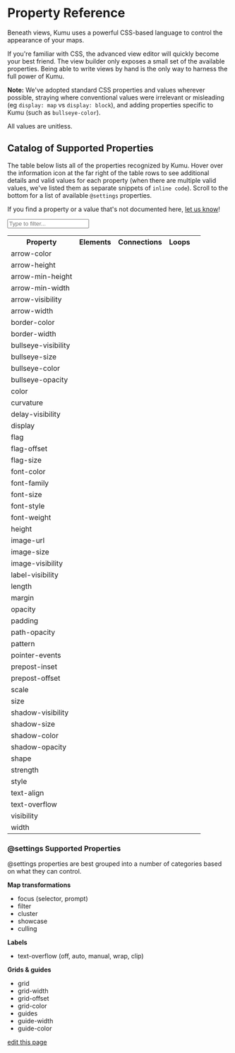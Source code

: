 
# Property Reference
Beneath views, Kumu uses a powerful CSS-based language to control the appearance of your maps.

If you're familiar with CSS, the advanced view editor will quickly
become your best friend.  The view builder only exposes a small set
of the available properties.  Being able to write views by hand is
the only way to harness the full power of Kumu.

**Note:** We've adopted standard CSS properties and values wherever possible, straying where
conventional values were irrelevant or misleading (eg `display: map` vs `display: block`),
and adding properties specific to Kumu (such as `bullseye-color`).

All values are unitless.

## Catalog of Supported Properties

The table below lists all of the properties recognized by Kumu. Hover over the information icon <i class="fa fa-info-circle" data-placement="left" data-html="true" title="I ❤︎ information!"></i> at the far right of the table rows to see additional details and valid values for each property (when there are multiple valid values, we've listed them as separate snippets of `inline code`). Scroll to the bottom for a list of available `@settings` properties.

If you find a property or a value that's not documented here, [let us know](mailto:support@kumu.io)!


<input type="text" id="search-box" class="search-box" onkeyup="searchProperties()" placeholder="Type to filter...">

<table id="search-table" class="property-reference table borderless">
  <tbody><tr>
    <th class="text-left">Property</th>
    <th class="text-center">Elements</th>
    <th class="text-center">Connections</th>
    <th class="text-center">Loops</th>
    <th class="text-center"></th>
  </tr>

  <tr data-property="arrow-color">
    <td>arrow-color</td>
    <td></td>
    <td><i class="fa fa-check"></i></td>
    <td></td>
    <td><i class="fa fa-info-circle" data-placement="left" data-html="true" title="Override the arrow color for a connection.
<br><code>color</code>
"></i></td>
  </tr>

  <tr data-property="arrow-height">
    <td>arrow-height</td>
    <td></td>
    <td><i class="fa fa-check"></i></td>
    <td></td>
    <td><i class="fa fa-info-circle" data-placement="left" data-html="true" title="Used in combination with <code>arrow-min-height</code> to set arrow height.
<br><code>number</code>
"></i></td>
  </tr>

  <tr data-property="arrow-min-height">
    <td>arrow-min-height</td>
    <td></td>
    <td><i class="fa fa-check"></i></td>
    <td></td>
    <td><i class="fa fa-info-circle" data-placement="left" data-html="true" title="Used in combination with <code>arrow-height</code> to set arrow height.
<br><code>number</code>
"></i></td>
  </tr>

  <tr data-property="arrow-min-width">
    <td>arrow-min-width</td>
    <td></td>
    <td><i class="fa fa-check"></i></td>
    <td></td>
    <td><i class="fa fa-info-circle" data-placement="left" data-html="true" title="Used in combination with <code>arrow-width</code> to set arrow width.
<br><code>number</code>
"></i></td>
  </tr>

  <tr data-property="arrow-visibility">
    <td>arrow-visibility</td>
    <td></td>
    <td><i class="fa fa-check"></i></button></td>
    <td></td>
    <td><i class="fa fa-info-circle" data-placement="left" data-html="true" title="Controls arrow visibility for directed connections.
<br><code>visible</code><br><code>hidden</code>
"></i></button></td>
  </tr>

  <tr data-property="arrow-width">
    <td>arrow-width</td>
    <td></td>
    <td><i class="fa fa-check"></i></td>
    <td></td>
    <td><i class="fa fa-info-circle" data-placement="left" data-html="true" title="Used in combination with <code>arrow-min-width</code> to set arrow width.
<br><code>number</code>
"></i></td>
  </tr>

  <tr data-property="border-color">
    <td>border-color</td>
    <td><i class="fa fa-check"></i></td>
    <td></td>
    <td></td>
    <td><i class="fa fa-info-circle" data-placement="left" data-html="true" title="Controls border color for elements.
<br><code>color</code>
"></i></td>
  </tr>

  <tr data-property="border-width">
    <td>border-width</td>
    <td><i class="fa fa-check"></i></td>
    <td></td>
    <td></td>
    <td><i class="fa fa-info-circle" data-placement="left" data-html="true" title="Controls border width for elements.
<br><code>number</code>
"></i></td>
  </tr>

  <tr data-property="bullseye-visibility">
    <td>bullseye-visibility</td>
    <td><i class="fa fa-check"></i></td>
    <td></td>
    <td></td>
    <td><i class="fa fa-info-circle" data-placement="left" data-html="true" title="Controls the bullseye visibility for elements.
<br><code>visible</code><br><code>hidden</code>
"></i></td>
  </tr>

  <tr data-property="bullseye-size">
    <td>bullseye-size</td>
    <td><i class="fa fa-check"></i></td>
    <td></td>
    <td></td>
    <td><i class="fa fa-info-circle" data-placement="left" data-html="true" title="Controls the bullseye size for elements.
<br><code>0..1</code>
"></i></td>
  </tr>

  <tr data-property="bullseye-color">
    <td>bullseye-color</td>
    <td><i class="fa fa-check"></i></td>
    <td></td>
    <td></td>
    <td><i class="fa fa-info-circle" data-placement="left" data-html="true" title="Controls the bullseye color for elements.
<br><code>color</code>
"></i></td>
  </tr>

  <tr data-property="bullseye-opacity">
    <td>bullseye-opacity</td>
    <td><i class="fa fa-check"></i></td>
    <td></td>
    <td></td>
    <td><i class="fa fa-info-circle" data-placement="left" data-html="true" title="Controls the bullseye opacity for elements.
<br><code>0..1</code>
"></i></td>
  </tr>

  <tr data-property="color">
    <td>color</td>
    <td><i class="fa fa-check"></i></td>
    <td><i class="fa fa-check"></i></td>
    <td></td>
    <td><i class="fa fa-info-circle" data-placement="left" data-html="true" title="Controls color of elements and connections
<br><code>color</code><br>
Additional option for connections only:
<br><code>gradient(color1, color2)</code>
"></i></td>
  </tr>

  <tr data-property="curvature">
    <td>curvature</td>
    <td></td>
    <td><i class="fa fa-check"></i></td>
    <td></td>
    <td><i class="fa fa-info-circle" data-placement="left" data-html="true" title="Controls the curvature of connections.
<br><code>0..1</code>
"></i></td>
  </tr>

  <tr data-property="delay-visibility">
    <td>delay-visibility</td>
    <td></td>
    <td><i class="fa fa-check"></i></td>
    <td></td>
    <td><i class="fa fa-info-circle" data-placement="left" data-html="true" title="Controls delay visibility for delayed connections.
<br><code>visible</code><br><code>hidden</code>
"></i></td>
  </tr>

  <tr data-property="display">
    <td>display</td>
    <td><i class="fa fa-check"></i></td>
    <td><i class="fa fa-check"></i></td>
    <td><i class="fa fa-check"></i></td>
    <td><i class="fa fa-info-circle" data-placement="left" data-html="true" title="Controls general inclusion.
Hidden objects will be fully removed from the map (see visibility).
<br><code>map</code><br><code>none</code>
"></i></td>
  </tr>

  <tr data-property="flag">
    <td>flag</td>
    <td><i class="fa fa-check"></i></td>
    <td></i></td>
    <td></i></td>
    <td><i class="fa fa-info-circle" data-placement="left" data-html="true" title="Defines field and color scale for flags.
<br><code>'Field' with colorPalette</code>
"></i></td>
  </tr>

  <tr data-property="flag-offset">
    <td>flag-offset</td>
    <td><i class="fa fa-check"></i></td>
    <td></i></td>
    <td></i></td>
    <td><i class="fa fa-info-circle" data-placement="left" data-html="true" title="Controls space between flags and their elements.
<br><code>number</code>
"></i></td>
  </tr>

  <tr data-property="flag-size">
    <td>flag-size</td>
    <td><i class="fa fa-check"></i></td>
    <td></i></td>
    <td></i></td>
    <td><i class="fa fa-info-circle" data-placement="left" data-html="true" title="Controls thickness of flags.
<br><code>number</code>
"></i></td>
  </tr>

  <tr data-property="font-color">
    <td>font-color</td>
    <td><i class="fa fa-check"></i></td>
    <td><i class="fa fa-check"></i></td>
    <td><i class="fa fa-check"></i></td>
    <td><i class="fa fa-info-circle" data-placement="left" data-html="true" title="Controls general label font color.
<br><code>color</code>
"></i></td>
  </tr>

  <tr data-property="font-family">
    <td>font-family</td>
    <td><i class="fa fa-check"></i></td>
    <td><i class="fa fa-check"></i></td>
    <td><i class="fa fa-check"></i></td>
    <td><i class="fa fa-info-circle" data-placement="left" data-html="true" title="Controls general label font family.
<br><code>family-name</code><br><code>generic-family</code>
"></i></td>
  </tr>

  <tr data-property="font-size">
    <td>font-size</td>
    <td><i class="fa fa-check"></i></td>
    <td><i class="fa fa-check"></i></td>
    <td><i class="fa fa-check"></i></td>
    <td><i class="fa fa-info-circle" data-placement="left" data-html="true" title="Controls general label font size.
<br><code>number</code>
"></i></td>
  </tr>

  <tr data-property="font-style">
    <td>font-style</td>
    <td><i class="fa fa-check"></i></td>
    <td><i class="fa fa-check"></i></td>
    <td><i class="fa fa-check"></i></td>
    <td><i class="fa fa-info-circle" data-placement="left" data-html="true" title="Controls general label style.
<br><code>normal</code><br><code>italic</code>
"></i></td>
  </tr>

  <tr data-property="font-weight">
    <td>font-weight</td>
    <td><i class="fa fa-check"></i></td>
    <td><i class="fa fa-check"></i></td>
    <td><i class="fa fa-check"></i></td>
    <td><i class="fa fa-info-circle" data-placement="left" data-html="true" title="Controls general label font weight.
<br><code>normal</code><br><code>bold</code>
"></i></td>
  </tr>

  <tr data-property="height">
    <td>height</td>
    <td><i class="fa fa-check"></i></td>
    <td></td>
    <td></td>
    <td><i class="fa fa-info-circle" data-placement="left" data-html="true" title="Controls height of elements that are squares and/or rectangles
<br><code>auto</code><br><code>number</code>
"></i></td>
  </tr>

  <tr data-property="image-url">
    <td>image-url</td>
    <td><i class="fa fa-check"></i></td>
    <td></td>
    <td></td>
    <td><i class="fa fa-info-circle" data-placement="left" data-html="true" title="Controls source of element image
<br><code>url(http://...)</code>
"></i></td>
  </tr>

  <tr data-property="image-size">
    <td>image-size</td>
    <td><i class="fa fa-check"></i></td>
    <td></td>
    <td></td>
    <td><i class="fa fa-info-circle" data-placement="left" data-html="true" title="Controls element image size
<br><code>cover</code><br><code>contain</code>
"></i></td>
  </tr>

  <tr data-property="image-visibility">
    <td>image-visibility</td>
    <td><i class="fa fa-check"></i></td>
    <td></td>
    <td></td>
    <td><i class="fa fa-info-circle" data-placement="left" data-html="true" title="Controls element image visibility
<br><code>visible</code><br><code>hidden</code>
"></i></td>
  </tr>

  <tr data-property="label-visibility">
    <td>label-visibility</td>
    <td><i class="fa fa-check"></i></td>
    <td><i class="fa fa-check"></i></td>
    <td><i class="fa fa-check"></i></td>
    <td><i class="fa fa-info-circle" data-placement="left" data-html="true" title="Controls label visibility for all types.
<br><code>visible</code><br><code>hidden</code>
"></i></td>
  </tr>

  <tr data-property="length">
    <td>length</td>
    <td></td>
    <td><i class="fa fa-check"></i></td>
    <td></td>
    <td><i class="fa fa-info-circle" data-placement="left" data-html="true" title="Controls connection resting length
<br><code>number</code>
"></i></td>
  </tr>

  <tr data-property="margin">
    <td>margin</td>
    <td><i class="fa fa-check"></i></td>
    <td></td>
    <td></td>
    <td><i class="fa fa-info-circle" data-placement="left" data-html="true" title="Controls amount of space between the border of an element
and its connections.
<br><code>number</code><br><code>none</code>
"></i></td>
  </tr>

  <tr data-property="opacity">
    <td>opacity</td>
    <td><i class="fa fa-check"></i></td>
    <td><i class="fa fa-check"></i></td>
    <td></td>
    <td><i class="fa fa-info-circle" data-placement="left" data-html="true" title="Controls general element and connection opacity.
<br><code>0..1</code>
"></i></td>
  </tr>

  <tr data-property="padding">
    <td>padding</td>
    <td><i class="fa fa-check"></i></td>
    <td></td>
    <td></td>
    <td><i class="fa fa-info-circle" data-placement="left" data-html="true" title="Controls amount of space between the border of an element
and its core (image / bullseye).
<br><code>number</code>
"></i></td>
  </tr>

  <tr data-property="path-opacity">
    <td>path-opacity</td>
    <td></td>
    <td><i class="fa fa-check"></i></td>
    <td></td>
    <td><i class="fa fa-info-circle" data-placement="left" data-html="true" title="Controls the opacity of connections.
<br><code>0..1</code>
"></i></td>
  </tr>

  <tr data-property="pattern">
    <td>pattern</td>
    <td></td>
    <td><i class="fa fa-check"></i></td>
    <td></td>
    <td><i class="fa fa-info-circle" data-placement="left" data-html="true" title="Controls the pattern of a connection.
<br><code>solid</code><br><code>dashed</code>
"></i></td>
  </tr>

  <tr data-property="pointer-events">
    <td>pointer-events</td>
    <td><i class="fa fa-check"></i></td>
    <td><i class="fa fa-check"></i></td>
    <td><i class="fa fa-check"></i></td>
    <td><i class="fa fa-info-circle" data-placement="left" data-html="true" title="Controls whether or not an item can be clicked.
<br><code>auto</code><br><code>none</code>
"></i></td>
  </tr>

  <tr data-property="prepost-inset">
    <td>prepost-inset</td>
    <td></i></td>
    <td><i class="fa fa-check"></i></td>
    <td></i></td>
    <td><i class="fa fa-info-circle" data-placement="left" data-html="true" title="Controls the inset of pre-labels and post-labels.
<br><code>number</code>
"></i></td>
  </tr>

  <tr data-property="prepost-offset">
    <td>prepost-offset</td>
    <td></i></td>
    <td><i class="fa fa-check"></i></td>
    <td></i></td>
    <td><i class="fa fa-info-circle" data-placement="left" data-html="true" title="Controls the offset of pre-labels and post-labels.
<br><code>number</code>
"></i></td>
  </tr>

  <tr data-property="scale">
    <td>scale</td>
    <td><i class="fa fa-check"></i></td>
    <td><i class="fa fa-check"></i></td>
    <td></td>
    <td><i class="fa fa-info-circle" data-placement="left" data-html="true" title="Controls element and connection scale (multiple of base size).
<br><code>number</code>
"></i></td>
  </tr>

  <tr data-property="size">
    <td>size</td>
    <td><i class="fa fa-check"></i></td>
    <td><i class="fa fa-check"></i></td>
    <td></td>
    <td><i class="fa fa-info-circle" data-placement="left" data-html="true" title="Controls the base element and and connection size.
<br><code>number</code>
"></i></td>
  </tr>

  <tr data-property="shadow-visibility">
    <td>shadow-visibility</td>
    <td><i class="fa fa-check"></i></td>
    <td></td>
    <td></td>
    <td><i class="fa fa-info-circle" data-placement="left" data-html="true" title="Controls element shadow visibility
<br><code>visible</code><br><code>hidden</code>
"></i></td>
  </tr>

  <tr data-property="shadow-size">
    <td>shadow-size</td>
    <td><i class="fa fa-check"></i></td>
    <td></td>
    <td></td>
    <td><i class="fa fa-info-circle" data-placement="left" data-html="true" title="Controls element shadow size.
<br><code>1..5</code>
"></i></td>
  </tr>

  <tr data-property="shadow-color">
    <td>shadow-color</td>
    <td><i class="fa fa-check"></i></td>
    <td></td>
    <td></td>
    <td><i class="fa fa-info-circle" data-placement="left" data-html="true" title="Controls element shadow color.
<br><code>color</code>
"></i></td>
  </tr>

  <tr data-property="shadow-opacity">
    <td>shadow-opacity</td>
    <td><i class="fa fa-check"></i></td>
    <td></td>
    <td></td>
    <td><i class="fa fa-info-circle" data-placement="left" data-html="true" title="Controls element shadow opacity.
<br><code>0..1</code>
"></i></td>
  </tr>

   <tr data-property="shape">
    <td>shape</td>
    <td><i class="fa fa-check"></i></td>
    <td></button></td>
    <td></td>
    <td><i class="fa fa-info-circle" data-placement="left" data-html="true" title="Controls element shape.
<br><code>circle</code><br><code>square</code><br><code>rectangle</code>
"></i></button></td>
  </tr>

  <tr data-property="strength">
    <td>strength</td>
    <td></td>
    <td><i class="fa fa-check"></i></td>
    <td></td>
    <td><i class="fa fa-info-circle" data-placement="left" data-html="true" title="Controls connection strength.
<br><code>0..1</code>
"></i></td>
  </tr>

  <tr data-property="style">
    <td>style</td>
    <td></td>
    <td><i class="fa fa-check"></i></td>
    <td></td>
    <td><i class="fa fa-info-circle" data-placement="left" data-html="true" title="Controls connection style.
<br><code>solid</code><br><code>dashed</code>
"></i></td>
  </tr>

  <tr data-property="text-align">
    <td>text-align</td>
    <td><i class="fa fa-check"></i></td>
    <td></td>
    <td></td>
    <td><i class="fa fa-info-circle" data-placement="left" data-html="true" title="Controls alignment of element labels.
<br><code>bottom</code><br><code>center</code>
"></i></td>
  </tr>

  <tr data-property="text-overflow">
    <td>text-overflow</td>
    <td><i class="fa fa-check"></i></td>
    <td><i class="fa fa-check"></i></td>
    <td><i class="fa fa-check"></i></td>
    <td><i class="fa fa-info-circle" data-placement="left" data-html="true" title="Controls text wrapping and truncating.
<br><code>off</code><br><code>auto</code><br><code>manual</code><br><code>wrap</code><br><code>wrap [number]</code><br><code>clip</code><br><code>clip [number]</code>
"></i></td>
  </tr>

  <tr data-property="visibility">
    <td>visibility</td>
    <td><i class="fa fa-check"></i></td>
    <td><i class="fa fa-check"></i></td>
    <td><i class="fa fa-check"></i></td>
    <td><i class="fa fa-info-circle" data-placement="left" data-html="true" title="Controls general visibility.
Hidden objects will still affect the layout.
<br><code>visible</code><br><code>hidden</code>
"></i></td>
  </tr>

  <tr data-property="width">
    <td>width</td>
    <td><i class="fa fa-check"></i></td>
    <td></td>
    <td></td>
    <td><i class="fa fa-info-circle" data-placement="left" data-html="true" title="Controls width of elements that are squares and/or rectangles
<br><code>auto</code><br><code>number</code>
"></i></td>
  </tr>

</tbody></table>

<script type="text/javascript">

function searchProperties() {
    let searchBox, searchTerm, table, rows, i, cells, textToSearch;

    searchBox = document.querySelector("#search-box");
    searchTerm = searchBox.value.toLowerCase();
    table = document.querySelector("#search-table");
    rows = table.querySelectorAll("tr");

    for(i = 1; i < rows.length; i++) {
        cell = rows[i].querySelector("td");
        textToSearch = cell.innerHTML.toLowerCase();

        if(textToSearch.indexOf(searchTerm) > -1) {
            rows[i].style.display = "table-row";
        } else {
            rows[i].style.display = "none";
        }
    }
}

</script>

### @settings Supported Properties

@settings properties are best grouped into a number of categories based on what they can control.

**Map transformations**

* focus (selector, prompt)
* filter
* cluster
* showcase
* culling

**Labels**

* text-overflow (off, auto, manual, wrap, clip)

**Grids & guides**

* grid
* grid-width
* grid-offset
* grid-color
* guides
* guide-width
* guide-color

<span class="edit-link"><a href="https://github.com/kumu/docs/blob/master/guides/property-reference.md" target="_blank"><i class="fa fa-github"></i> edit this page</a></span>
